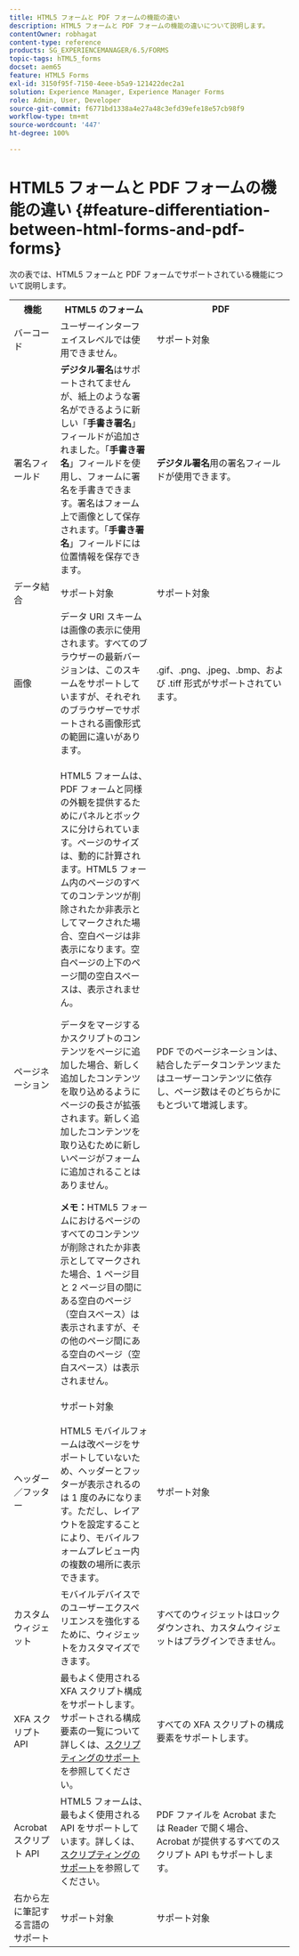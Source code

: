 ```yaml
---
title: HTML5 フォームと PDF フォームの機能の違い
description: HTML5 フォームと PDF フォームの機能の違いについて説明します。
contentOwner: robhagat
content-type: reference
products: SG_EXPERIENCEMANAGER/6.5/FORMS
topic-tags: hTML5_forms
docset: aem65
feature: HTML5 Forms
exl-id: 3150f95f-7150-4eee-b5a9-121422dec2a1
solution: Experience Manager, Experience Manager Forms
role: Admin, User, Developer
source-git-commit: f6771bd1338a4e27a48c3efd39efe18e57cb98f9
workflow-type: tm+mt
source-wordcount: '447'
ht-degree: 100%

---
```


# HTML5 フォームと PDF フォームの機能の違い {#feature-differentiation-between-html-forms-and-pdf-forms}

次の表では、HTML5 フォームと PDF フォームでサポートされている機能について説明します。

<table>
 <tbody>
  <tr>
   <th>機能</th>
   <th>HTML5 のフォーム</th>
   <th>PDF</th>
  </tr>
  <tr>
   <td>バーコード<br /> </td>
   <td>ユーザーインターフェイスレベルでは使用できません。 </td>
   <td>サポート対象</td>
  </tr>
  <tr>
   <td>署名フィールド<br /> </td>
   <td><strong>デジタル署名</strong>はサポートされてませんが、紙上のような署名ができるように新しい「<strong>手書き署名</strong>」フィールドが追加されました。「<strong>手書き署名</strong>」フィールドを使用し、フォームに署名を手書きできます。署名はフォーム上で画像として保存されます。「<strong>手書き署名</strong>」フィールドには位置情報を保存できます。</td>
   <td><strong>デジタル署名</strong>用の署名フィールドが使用できます。</td>
  </tr>
  <tr>
   <td>データ結合</td>
   <td>サポート対象</td>
   <td>サポート対象</td>
  </tr>
  <tr>
   <td>画像</td>
   <td>データ URI スキームは画像の表示に使用されます。すべてのブラウザーの最新バージョンは、このスキームをサポートしていますが、それぞれのブラウザーでサポートされる画像形式の範囲に違いがあります。<br /> </td>
   <td>.gif、.png、.jpeg、.bmp、および .tiff 形式がサポートされています。</td>
  </tr>
  <tr>
   <td>ページネーション<br /> </td>
   <td><p>HTML5 フォームは、PDF フォームと同様の外観を提供するためにパネルとボックスに分けられています。ページのサイズは、動的に計算されます。HTML5 フォーム内のページのすべてのコンテンツが削除されたか非表示としてマークされた場合、空白ページは非表示になります。空白ページの上下のページ間の空白スペースは、表示されません。</p> <p>データをマージするかスクリプトのコンテンツをページに追加した場合、新しく追加したコンテンツを取り込めるようにページの長さが拡張されます。新しく追加したコンテンツを取り込むために新しいページがフォームに追加されることはありません。 </p> <p><strong>メモ：</strong>HTML5 フォームにおけるページのすべてのコンテンツが削除されたか非表示としてマークされた場合、1 ページ目と 2 ページ目の間にある空白のページ（空白スペース）は表示されますが、その他のページ間にある空白のページ（空白スペース）は表示されません。</p> </td>
   <td>PDF でのページネーションは、結合したデータコンテンツまたはユーザーコンテンツに依存し、ページ数はそのどちらかにもとづいて増減します。</td>
  </tr>
  <tr>
   <td>ヘッダー／フッター </td>
   <td>サポート対象<br /> <br /> HTML5 モバイルフォームは改ページをサポートしていないため、ヘッダーとフッターが表示されるのは 1 度のみになります。ただし、レイアウトを設定することにより、モバイルフォームプレビュー内の複数の場所に表示できます。<br /> </td>
   <td>サポート対象</td>
  </tr>
  <tr>
   <td>カスタムウィジェット</td>
   <td>モバイルデバイスでのユーザーエクスペリエンスを強化するために、ウィジェットをカスタマイズできます。<br /> </td>
   <td>すべてのウィジェットはロックダウンされ、カスタムウィジェットはプラグインできません。<br /> </td>
  </tr>
  <tr>
   <td>XFA スクリプト API</td>
   <td>最もよく使用される XFA スクリプト構成をサポートします。サポートされる構成要素の一覧について詳しくは、<a href="/help/forms/using/scripting-support.md">スクリプティングのサポート</a>を参照してください。</td>
   <td>すべての XFA スクリプトの構成要素をサポートします。</td>
  </tr>
  <tr>
   <td>Acrobat スクリプト API </td>
   <td>HTML5 フォームは、最もよく使用される API をサポートしています。詳しくは、<a href="/help/forms/using/scripting-support.md">スクリプティングのサポート</a>を参照してください。</td>
   <td>PDF ファイルを Acrobat または Reader で開く場合、Acrobat が提供するすべてのスクリプト API もサポートします。</td>
  </tr>
  <tr>
   <td>右から左に筆記する言語のサポート </td>
   <td>サポート対象</td>
   <td>サポート対象</td>
  </tr>
 </tbody>
</table>

<!--Follow the best practices to enable a form template for HTML5 renditions and ensure that the behavior and appearance of HTML5 forms and XFA-based PDF is consistent. For detailed list of best practices, see [Best practices to design an HTML5 form.](/help/forms/using/best-practices-design-html5-forms.md)-->
